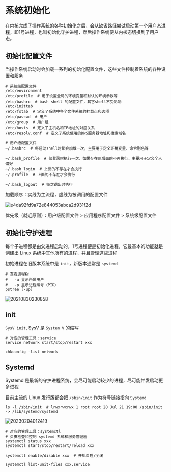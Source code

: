 # 系统初始化

在内核完成了操作系统的各种初始化之后，会从缺省路径尝试启动第一个用户态进程，即1号进程，也叫初始化守护进程，然后操作系统便从内核态切换到了用户态。

## 初始化配置文件

当操作系统启动时会加载一系列的初始化配置文件，这些文件控制着系统的各种设置和服务

```shell
# 系统级配置文件
/etc/environment
/etc/profile  # 用于设置全局的环境变量和默认的环境参数等
/etc/bashrc  # bash shell 的配置文件，其它shell不受影响
/etc/inittab
/etc/fstab  # 定义了系统中各个文件系统的挂载点和选项
/etc/passwd  # 用户
/etc/group  # 用户组
/etc/hosts  # 定义了主机名和IP地址的对应关系
/etc/resolv.conf  # 定义了系统使用的DNS服务器地址和搜索域名

# 用户级配置文件
~/.bashrc  # 每启动shell时都会加载一次，主要用于定义环境变量、命令别名等

~/.bash_profile  # 仅登录时执行一次，如果存在则后面的不再执行，主要用于定义个人偏好
~/.bash_login  # 上面的不存在才会执行
~/.profile  # 上面的不存在才会执行

~/.bash_logout  # 每次退出时执行
```

加载顺序：实线为主流程，虚线为被调用的配置文件

![e4da92fd9a72e844053abca2d931f2d](http://image.zuoright.com/e4da92fd9a72e844053abca2d931f2d.jpg)

优先级（就近原则）：用户级配置文件 > 应用程序配置文件 > 系统级配置文件

## 初始化守护进程

每个子进程都是由父进程启动的，1号进程便是初始化进程，它最基本的功能就是创建出 Linux 系统中其他所有的进程，并且管理这些进程

初始进程在旧版本系统中是 `init`，新版本通常是 `systemd`

```shell
# 查看进程树
#   -u 显示所属用户
#   -p 显示进程编号（PID）
pstree [-up]
```

![20210830230858](http://image.zuoright.com/20210830230858.png)

## init

`SysV init`, SysV 是 `System V` 的缩写

```shell
# 对应的管理工具：service
service network start/stop/restart xxx

chkconfig -list network
```

## Systemd

Systemd 是最新的守护进程系统，会尽可能启动较少的进程，尽可能并发启动更多进程

目前主流的 Linux 发行版都会把 `/sbin/init` 作为符号链接指向 `Systemd`

```shell
ls -l /sbin/init  # lrwxrwxrwx 1 root root 20 Jul 21 19:00 /sbin/init -> /lib/systemd/systemd
```

![20230204012419](http://image.zuoright.com/20230204012419.png)

```shell
# 对应的管理工具：systemctl
# 负责检查和控制 systemd 系统和服务管理器
systemctl status xxx
systemctl start/stop/restart/reload xxx

systemctl enable/disable xxx  # 开机自启/关闭

systemctl list-unit-files xxx.service
```
